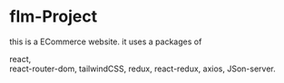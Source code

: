 # flm-Project
this is a ECommerce website.
it uses a packages of 

react,  
react-router-dom,
tailwindCSS,
redux,
react-redux,
axios,
JSon-server.

